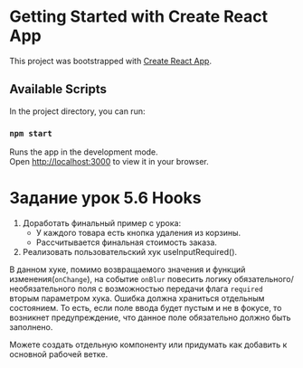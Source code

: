 # Getting Started with Create React App

This project was bootstrapped with [Create React App](https://github.com/facebook/create-react-app).

## Available Scripts

In the project directory, you can run:

### `npm start`

Runs the app in the development mode.\
Open [http://localhost:3000](http://localhost:3000) to view it in your browser.

# Задание урок 5.6 Hooks

1. Доработать финальный пример с урока:
    - У каждого товара есть кнопка удаления из корзины.
    - Рассчитывается финальная стоимость заказа.
2. Реализовать пользовательский хук useInputRequired().

В данном хуке, помимо возвращаемого значения и функций изменения(`onChange`), на событие `onBlur` повесить логику обязательного/необязательного поля с возможностью передачи флага `required` вторым параметром хука. Ошибка должна храниться отдельным состоянием. То есть, если поле ввода будет пустым и не в фокусе, то возникнет предупреждение, что данное поле обязательно должно быть заполнено.

Можете создать отдельную компоненту или придумать как добавить к основной рабочей ветке.

